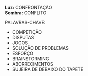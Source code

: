 **Luz:** CONFRONTAÇÃO  
**Sombra:** CONFLITO

PALAVRAS-CHAVE:
- COMPETIÇÃO
- DISPUTAS
- JOGOS
- SOLUÇÃO DE PROBLEMAS
- ESFORÇO
- BRAINSTORMING
- ABORRECIMENTOS
- SUJEIRA DE DEBAIXO DO TAPETE